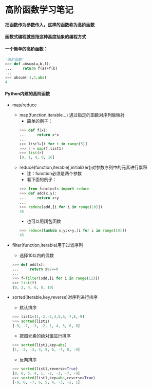 # 高阶函数学习笔记

#### 把函数作为参数传入，这样的函数称为高阶函数
#### 函数式编程就是指这种高度抽象的编程方式

#### 一个简单的高阶函数：
```python
'高阶函数'
>>> def absum(a,b,f):
...     return f(a)+f(b)
... 
>>> absum(-1,3,abs)
4
```
#### Python内建的高阶函数
* map/reduce
	+ map(function,iterable...) 通过指定的函数对序列做映射
		- 简单的例子：
		```python
		>>> def f(x):
		...     return x*x
		... 
		>>> list1=[i for i in range(5)]
		>>> r = map(f,list1)
		>>> list(r)
		[0, 1, 4, 9, 16]
		```
	+ reduce(function,iterable[,initializer])对参数序列中的元素进行累积
		- 注：function必须是两个参数
		- 看下面的例子：
		```python
		>>> from functools import reduce
		>>> def add(x,y):
		...     return x+y
		... 
		>>> reduce(add,[i for i in range(10)])
		45
		```
		- 也可以用闭包函数
		```python
		>>> reduce(lambda x,y:x+y,[i for i in range(10)])
		45
		```
* filter(function,iterable)用于过滤序列
	+ 选择10以内的偶数
	```python
	>>> def odd(x):
	...     return x%2==0
	... 
	>>> f=filter(odd,[i for i in range(11)])
    >>> list(f)
    [0, 2, 4, 6, 8, 10]
	```
* sorted(iterable,key,reverse)对序列进行排序
	+ 默认排序
	```python
	>>> list1=[1,-2,-3,4,5,6,-7,8,-9]
	>>> sorted(list1)
	[-9, -7, -3, -2, 1, 4, 5, 6, 8]
	```

	+ 按照元素的绝对值进行排序
	```python
	>>> sorted(list1,key=abs)
	[1, -2, -3, 4, 5, 6, -7, 8, -9]
	```

	+ 反向排序
	```python
	>>> sorted(list1,reverse=True)
	[8, 6, 5, 4, 1, -2, -3, -7, -9]
	>>> sorted(list1,key=abs,reverse=True)
	[-9, 8, -7, 6, 5, 4, -3, -2, 1]
	```







